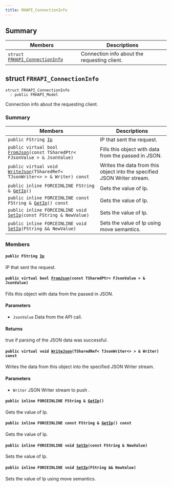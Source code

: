 ```yaml
---
title: RHAPI_ConnectionInfo
---
```


## Summary

 Members                        | Descriptions                                
--------------------------------|---------------------------------------------
`struct `[`FRHAPI_ConnectionInfo`](#structFRHAPI__ConnectionInfo) | Connection info about the requesting client.

## struct `FRHAPI_ConnectionInfo` <a id="structFRHAPI__ConnectionInfo"></a>

```
struct FRHAPI_ConnectionInfo
  : public FRHAPI_Model
```

Connection info about the requesting client.

### Summary

 Members                        | Descriptions                                
--------------------------------|---------------------------------------------
`public FString `[`Ip`](#structFRHAPI__ConnectionInfo_1a77c50f9776e44b93e60bf4b8c5e2c3b6) | IP that sent the request.
`public virtual bool `[`FromJson`](#structFRHAPI__ConnectionInfo_1a7a97518174b88d40de444e69caccd7b5)`(const TSharedPtr< FJsonValue > & JsonValue)` | Fills this object with data from the passed in JSON.
`public virtual void `[`WriteJson`](#structFRHAPI__ConnectionInfo_1aec514341f0d2a170773f8ee93f34cc07)`(TSharedRef< TJsonWriter<> > & Writer) const` | Writes the data from this object into the specified JSON Writer stream.
`public inline FORCEINLINE FString & `[`GetIp`](#structFRHAPI__ConnectionInfo_1a301eedd862745404ca8821025a67a43b)`()` | Gets the value of Ip.
`public inline FORCEINLINE const FString & `[`GetIp`](#structFRHAPI__ConnectionInfo_1ab3bb2af226dbf6d33b174548f5c9e63e)`() const` | Gets the value of Ip.
`public inline FORCEINLINE void `[`SetIp`](#structFRHAPI__ConnectionInfo_1a40d64d32f4144e0031cd9eb08078c53c)`(const FString & NewValue)` | Sets the value of Ip.
`public inline FORCEINLINE void `[`SetIp`](#structFRHAPI__ConnectionInfo_1abe0ee3e5d129d9ee8da90d2e0bfb7c75)`(FString && NewValue)` | Sets the value of Ip using move semantics.

### Members

#### `public FString `[`Ip`](#structFRHAPI__ConnectionInfo_1a77c50f9776e44b93e60bf4b8c5e2c3b6) <a id="structFRHAPI__ConnectionInfo_1a77c50f9776e44b93e60bf4b8c5e2c3b6"></a>

IP that sent the request.

#### `public virtual bool `[`FromJson`](#structFRHAPI__ConnectionInfo_1a7a97518174b88d40de444e69caccd7b5)`(const TSharedPtr< FJsonValue > & JsonValue)` <a id="structFRHAPI__ConnectionInfo_1a7a97518174b88d40de444e69caccd7b5"></a>

Fills this object with data from the passed in JSON.

#### Parameters
* `JsonValue` Data from the API call.

#### Returns
true if parsing of the JSON data was successful.

#### `public virtual void `[`WriteJson`](#structFRHAPI__ConnectionInfo_1aec514341f0d2a170773f8ee93f34cc07)`(TSharedRef< TJsonWriter<> > & Writer) const` <a id="structFRHAPI__ConnectionInfo_1aec514341f0d2a170773f8ee93f34cc07"></a>

Writes the data from this object into the specified JSON Writer stream.

#### Parameters
* `Writer` JSON Writer stream to push .

#### `public inline FORCEINLINE FString & `[`GetIp`](#structFRHAPI__ConnectionInfo_1a301eedd862745404ca8821025a67a43b)`()` <a id="structFRHAPI__ConnectionInfo_1a301eedd862745404ca8821025a67a43b"></a>

Gets the value of Ip.

#### `public inline FORCEINLINE const FString & `[`GetIp`](#structFRHAPI__ConnectionInfo_1ab3bb2af226dbf6d33b174548f5c9e63e)`() const` <a id="structFRHAPI__ConnectionInfo_1ab3bb2af226dbf6d33b174548f5c9e63e"></a>

Gets the value of Ip.

#### `public inline FORCEINLINE void `[`SetIp`](#structFRHAPI__ConnectionInfo_1a40d64d32f4144e0031cd9eb08078c53c)`(const FString & NewValue)` <a id="structFRHAPI__ConnectionInfo_1a40d64d32f4144e0031cd9eb08078c53c"></a>

Sets the value of Ip.

#### `public inline FORCEINLINE void `[`SetIp`](#structFRHAPI__ConnectionInfo_1abe0ee3e5d129d9ee8da90d2e0bfb7c75)`(FString && NewValue)` <a id="structFRHAPI__ConnectionInfo_1abe0ee3e5d129d9ee8da90d2e0bfb7c75"></a>

Sets the value of Ip using move semantics.

